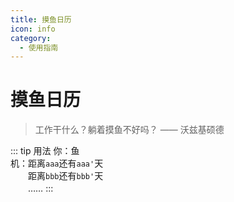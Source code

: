 ```yaml
---
title: 摸鱼日历
icon: info
category:
  - 使用指南
---
```


# 摸鱼日历

> 工作干什么？躺着摸鱼不好吗？  —— 沃兹基硕德

::: tip 用法
你：鱼<br>
机：距离```aaa```还有```aaa'```天<br>
　　距离```bbb```还有```bbb'```天<br>
　　……
:::
